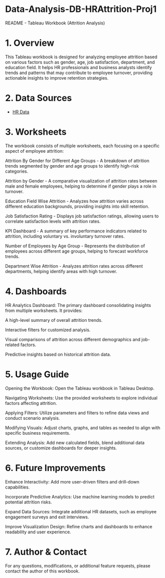 # Data-Analysis-DB-HRAttrition-Proj1
README - Tableau Workbook (Attrition Analysis)

# 1. Overview

This Tableau workbook is designed for analyzing employee attrition based on various factors such as gender, age, job satisfaction, department, and education field. It helps HR professionals and business analysts identify trends and patterns that may contribute to employee turnover, providing actionable insights to improve retention strategies.

# 2. Data Sources

- <a href="">HR Data</a>

# 3. Worksheets

The workbook consists of multiple worksheets, each focusing on a specific aspect of employee attrition:

Attrition By Gender for Different Age Groups - A breakdown of attrition trends segmented by gender and age groups to identify high-risk categories.

Attrition by Gender - A comparative visualization of attrition rates between male and female employees, helping to determine if gender plays a role in turnover.

Education Field Wise Attrition - Analyzes how attrition varies across different education backgrounds, providing insights into skill retention.

Job Satisfaction Rating - Displays job satisfaction ratings, allowing users to correlate satisfaction levels with attrition rates.

KPI Dashboard - A summary of key performance indicators related to attrition, including voluntary vs. involuntary turnover rates.

Number of Employees by Age Group - Represents the distribution of employees across different age groups, helping to forecast workforce trends.

Department Wise Attrition - Analyzes attrition rates across different departments, helping identify areas with high turnover.

# 4. Dashboards

HR Analytics Dashboard: The primary dashboard consolidating insights from multiple worksheets. It provides:

A high-level summary of overall attrition trends.

Interactive filters for customized analysis.

Visual comparisons of attrition across different demographics and job-related factors.

Predictive insights based on historical attrition data.

# 5. Usage Guide

Opening the Workbook: Open the Tableau workbook in Tableau Desktop.

Navigating Worksheets: Use the provided worksheets to explore individual factors affecting attrition.

Applying Filters: Utilize parameters and filters to refine data views and conduct scenario analysis.

Modifying Visuals: Adjust charts, graphs, and tables as needed to align with specific business requirements.

Extending Analysis: Add new calculated fields, blend additional data sources, or customize dashboards for deeper insights.

# 6. Future Improvements

Enhance Interactivity: Add more user-driven filters and drill-down capabilities.

Incorporate Predictive Analytics: Use machine learning models to predict potential attrition risks.

Expand Data Sources: Integrate additional HR datasets, such as employee engagement surveys and exit interviews.

Improve Visualization Design: Refine charts and dashboards to enhance readability and user experience.

# 7. Author & Contact

For any questions, modifications, or additional feature requests, please contact the author of this workbook.


